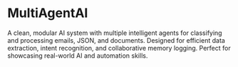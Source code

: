 # MultiAgentAI
A clean, modular AI system with multiple intelligent agents for classifying and processing emails, JSON, and documents. Designed for efficient data extraction, intent recognition, and collaborative memory logging. Perfect for showcasing real-world AI and automation skills.
